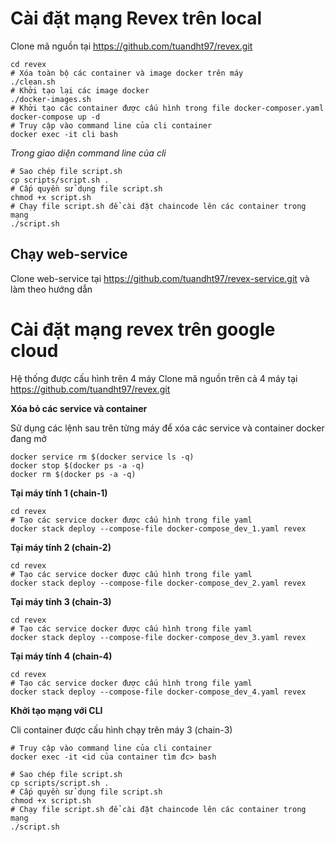 # Cài đặt mạng Revex trên local
Clone mã nguồn tại https://github.com/tuandht97/revex.git

```
cd revex 
# Xóa toàn bộ các container và image docker trên máy
./clean.sh 
# Khởi tạo lại các image docker
./docker-images.sh 
# Khởi tạo các container được cấu hình trong file docker-composer.yaml
docker-compose up -d 
# Truy cập vào command line của cli container
docker exec -it cli bash 
```

*Trong giao diện command line của cli* 

```
# Sao chép file script.sh
cp scripts/script.sh .
# Cấp quyền sử dụng file script.sh
chmod +x script.sh 
# Chạy file script.sh để cài đặt chaincode lên các container trong mạng
./script.sh 
```

## Chạy web-service
Clone web-service tại https://github.com/tuandht97/revex-service.git và làm theo hướng dẫn

# Cài đặt mạng revex trên google cloud

Hệ thống được cấu hình trên 4 máy
Clone mã nguồn trên cả 4 máy tại https://github.com/tuandht97/revex.git

**Xóa bỏ các service và container**

Sử dụng các lệnh sau trên từng máy để xóa các service và container docker đang mở
```
docker service rm $(docker service ls -q)
docker stop $(docker ps -a -q)
docker rm $(docker ps -a -q)
```
**Tại máy tính 1 (chain-1)**
```
cd revex
# Tạo các service docker được cấu hình trong file yaml
docker stack deploy --compose-file docker-compose_dev_1.yaml revex
```

**Tại máy tính 2 (chain-2)**
```
cd revex
# Tạo các service docker được cấu hình trong file yaml
docker stack deploy --compose-file docker-compose_dev_2.yaml revex
```

**Tại máy tính 3 (chain-3)**
```
cd revex
# Tạo các service docker được cấu hình trong file yaml
docker stack deploy --compose-file docker-compose_dev_3.yaml revex
```

**Tại máy tính 4 (chain-4)**
```
cd revex
# Tạo các service docker được cấu hình trong file yaml
docker stack deploy --compose-file docker-compose_dev_4.yaml revex
```

**Khởi tạo mạng với CLI**

Cli container được cấu hình chạy trên máy 3 (chain-3)

```
# Truy cập vào command line của cli container
docker exec -it <id của container tìm đc> bash

# Sao chép file script.sh
cp scripts/script.sh .
# Cấp quyền sử dụng file script.sh
chmod +x script.sh 
# Chạy file script.sh để cài đặt chaincode lên các container trong mạng
./script.sh 
```
